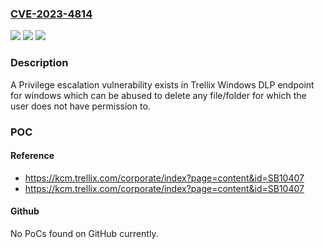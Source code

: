 ### [CVE-2023-4814](https://cve.mitre.org/cgi-bin/cvename.cgi?name=CVE-2023-4814)
![](https://img.shields.io/static/v1?label=Product&message=Data%20Loss%20Prevention%20Endpoint%20for%20Windows&color=blue)
![](https://img.shields.io/static/v1?label=Version&message=11.10.100.17%3C%2011.10.101.32%09%20&color=brighgreen)
![](https://img.shields.io/static/v1?label=Vulnerability&message=CWE-250%3A%20Execution%20with%20Unnecessary%20Privileges&color=brighgreen)

### Description

A Privilege escalation vulnerability exists in Trellix Windows DLP endpoint for windows which can be abused to delete any file/folder for which the user does not have permission to.

### POC

#### Reference
- https://kcm.trellix.com/corporate/index?page=content&id=SB10407
- https://kcm.trellix.com/corporate/index?page=content&id=SB10407

#### Github
No PoCs found on GitHub currently.

